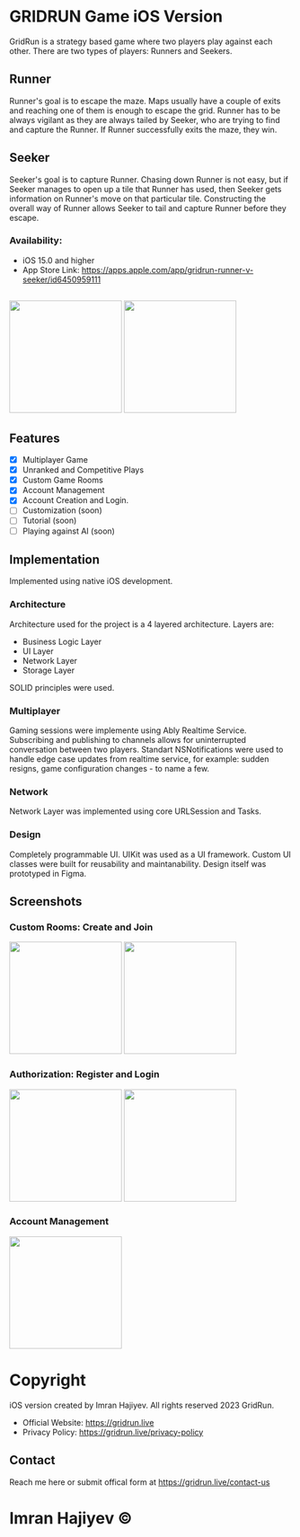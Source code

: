 # GRIDRUN Game iOS Version

GridRun is a strategy based game where two players play against each other. There are two types of players: Runners and Seekers. 

## Runner
Runner's goal is to escape the maze. Maps usually have a couple of exits and reaching one of them is enough to escape the grid. Runner has to be always vigilant as they are always tailed by Seeker, who are trying to find and capture the Runner. If Runner successfully exits the maze, they win.

## Seeker
Seeker's goal is to capture Runner. Chasing down Runner is not easy, but if Seeker manages to open up a tile that Runner has used, then Seeker gets information on Runner's move on that particular tile. Constructing the overall way of Runner allows Seeker to tail and capture Runner before they escape.

### Availability:
- iOS 15.0 and higher
- App Store Link: https://apps.apple.com/app/gridrun-runner-v-seeker/id6450959111

##
<p align="row">
  <img src="https://github.com/windrunner21/gridrunner-iOS/assets/18750749/bf6f37db-e977-44b2-b424-d9bbc1f091e3" width="200" >
  <img src="https://github.com/windrunner21/gridrunner-iOS/assets/18750749/7fbdc00b-0b08-44fe-b1b1-3816d381e27b" width="200" >
</p> 

## Features

- [x] Multiplayer Game
- [x] Unranked and Competitive Plays
- [x] Custom Game Rooms
- [x] Account Management
- [x] Account Creation and Login.
- [ ] Customization (soon)
- [ ] Tutorial (soon)
- [ ] Playing against AI (soon)

## Implementation
Implemented using native iOS development. 

### Architecture
Architecture used for the project is a 4 layered architecture. Layers are: 

- Business Logic Layer 
- UI Layer
- Network Layer
- Storage Layer

SOLID principles were used.

### Multiplayer 
Gaming sessions were implemente using Ably Realtime Service. Subscribing and publishing to channels allows for uninterrupted conversation between two players. 
Standart NSNotifications were used to handle edge case updates from realtime service, for example: sudden resigns, game configuration changes - to name a few.

### Network
Network Layer was implemented using core URLSession and Tasks.

### Design
Completely programmable UI. UIKit was used as a UI framework. Custom UI classes were built for reusability and maintanability. Design itself was prototyped in Figma.

## Screenshots

### Custom Rooms: Create and Join
<p align="row">
  <img src="https://github.com/windrunner21/gridrunner-iOS/assets/18750749/803ef814-bf6c-4c3b-9eef-c68094c69686" width="200" >
  <img src="https://github.com/windrunner21/gridrunner-iOS/assets/18750749/a1c7338b-4b53-471a-ba86-db05cb126919" width="200" >
</p>

### Authorization: Register and Login
<p align="row">
  <img src="https://github.com/windrunner21/gridrunner-iOS/assets/18750749/52dd6f77-0e2d-45f6-a0a0-c379dfc5a153" width="200" >
  <img src="https://github.com/windrunner21/gridrunner-iOS/assets/18750749/3b8fe693-9bb3-49f4-b590-e47d9230f8ab" width="200" >
</p>

### Account Management
<p align="row">
  <img src="https://github.com/windrunner21/gridrunner-iOS/assets/18750749/04fb82b4-1322-45c7-bf18-de0656a5e772" width="200" >
</p>

# Copyright
iOS version created by Imran Hajiyev. All rights reserved 2023 GridRun.

- Official Website: https://gridrun.live
- Privacy Policy: https://gridrun.live/privacy-policy

## Contact
Reach me here or submit offical form at https://gridrun.live/contact-us

# Imran Hajiyev ©
